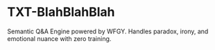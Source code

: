 # TXT-BlahBlahBlah
Semantic Q&amp;A Engine powered by WFGY. Handles paradox, irony, and emotional nuance with zero training.

